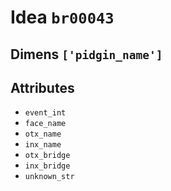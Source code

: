 # Idea `br00043`

## Dimens `['pidgin_name']`

## Attributes
- `event_int`
- `face_name`
- `otx_name`
- `inx_name`
- `otx_bridge`
- `inx_bridge`
- `unknown_str`
